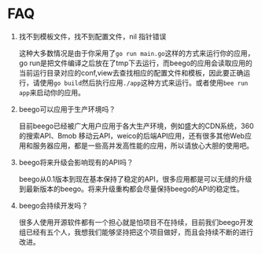 # FAQ

1. 找不到模板文件，找不到配置文件，nil 指针错误

	这种大多数情况是由于你采用了`go run main.go`这样的方式来运行你的应用，go run是把文件编译之后放在了tmp下去运行，而beego的应用会读取应用的当前运行目录对应的conf,view去查找相应的配置文件和模板，因此要正确运行，请使用`go build`然后执行应用`./app`这种方式来运行。或者使用`bee run app`来启动你的应用。

2. beego可以应用于生产环境吗？

	目前beego已经被广大用户应用于各大生产环境，例如盛大的CDN系统，360的搜索API、Bmob 移动云API，weico的后端API应用，还有很多其他Web应用和服务器应用，都是一些高并发高性能的应用，所以请放心大胆的使用吧。
	
3. beego将来升级会影响现有的API吗？

	beego从0.1版本到现在基本保持了稳定的API，很多应用都是可以无缝的升级到最新版本的beego。将来升级重构都会尽量保持beego的API的稳定性。
	
4. beego会持续开发吗？

	很多人使用开源软件都有一个担心就是怕项目不在持续，目前我们beego开发组已经有五个人，我想我们能够坚持把这个项目做好，而且会持续不断的进行改进。